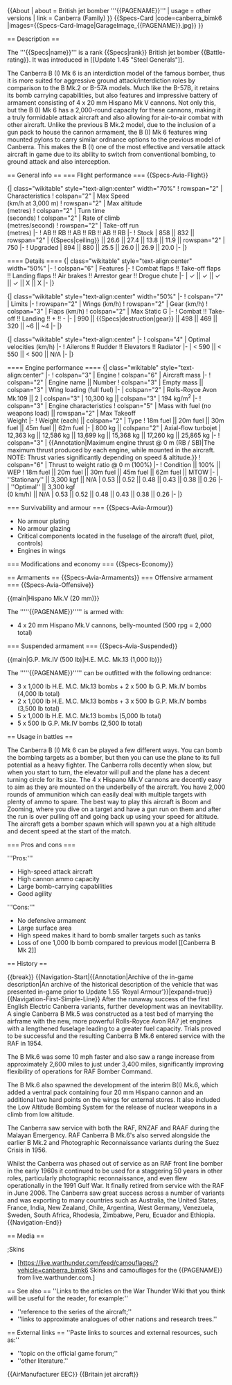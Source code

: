 {{About
| about = British jet bomber '''{{PAGENAME}}'''
| usage = other versions
| link = Canberra (Family)
}}
{{Specs-Card
|code=canberra_bimk6
|images={{Specs-Card-Image|GarageImage_{{PAGENAME}}.jpg}}
}}

== Description ==
<!-- ''In the description, the first part should be about the history of and the creation and combat usage of the aircraft, as well as its key features. In the second part, tell the reader about the aircraft in the game. Insert a screenshot of the vehicle, so that if the novice player does not remember the vehicle by name, he will immediately understand what kind of vehicle the article is talking about.'' -->
The '''{{Specs|name}}''' is a rank {{Specs|rank}} British jet bomber {{Battle-rating}}. It was introduced in [[Update 1.45 "Steel Generals"]].

The Canberra B (I) Mk 6 is an interdiction model of the famous bomber, thus it is more suited for aggressive ground attack/interdiction roles by comparison to the B Mk.2 or B-57A models. Much like the B-57B, it retains its bomb carrying capabilities, but also features and impressive battery of armament consisting of 4 x 20 mm Hispano Mk V cannons. Not only this, but the B (I) Mk 6 has a 2,000-round capacity for these cannons, making it a truly formidable attack aircraft and also allowing for air-to-air combat with other aircraft. Unlike the previous B Mk.2 model, due to the inclusion of a gun pack to house the cannon armament, the B (I) Mk 6 features wing mounted pylons to carry similar ordnance options to the previous model of Canberra. This makes the B (I) one of the most effective and versatile attack aircraft in game due to its ability to switch from conventional bombing, to ground attack and also interception.

== General info ==
=== Flight performance ===
{{Specs-Avia-Flight}}
<!-- ''Describe how the aircraft behaves in the air. Speed, manoeuvrability, acceleration and allowable loads - these are the most important characteristics of the vehicle.'' -->

{| class="wikitable" style="text-align:center" width="70%"
! rowspan="2" | Characteristics
! colspan="2" | Max Speed<br>(km/h at 3,000 m)
! rowspan="2" | Max altitude<br>(metres)
! colspan="2" | Turn time<br>(seconds)
! colspan="2" | Rate of climb<br>(metres/second)
! rowspan="2" | Take-off run<br>(metres)
|-
! AB !! RB !! AB !! RB !! AB !! RB
|-
! Stock
| 858 || 832 || rowspan="2" | {{Specs|ceiling}} || 26.6 || 27.4 || 13.8 || 11.9 || rowspan="2" | 750
|-
! Upgraded
| 894 || 880 || 25.5 || 26.0 || 26.9 || 20.0
|-
|}

==== Details ====
{| class="wikitable" style="text-align:center" width="50%"
|-
! colspan="6" | Features
|-
! Combat flaps !! Take-off flaps !! Landing flaps !! Air brakes !! Arrestor gear !! Drogue chute
|-
| ✓ || ✓ || ✓ || ✓ || X || X     <!-- ✓ -->
|-
|}

{| class="wikitable" style="text-align:center" width="50%"
|-
! colspan="7" | Limits
|-
! rowspan="2" | Wings (km/h)
! rowspan="2" | Gear (km/h)
! colspan="3" | Flaps (km/h)
! colspan="2" | Max Static G
|-
! Combat !! Take-off !! Landing !! + !! -
|-
| 990 <!-- {{Specs|destruction|body}} --> || {{Specs|destruction|gear}} || 498 || 469 || 320 || ~6 || ~4
|-
|}

{| class="wikitable" style="text-align:center"
|-
! colspan="4" | Optimal velocities (km/h)
|-
! Ailerons !! Rudder !! Elevators !! Radiator
|-
| < 590 || < 550 || < 500 || N/A
|-
|}

==== Engine performance ====
{| class="wikitable" style="text-align:center"
|-
! colspan="3" | Engine
! colspan="6" | Aircraft mass
|-
! colspan="2" | Engine name || Number
! colspan="3" | Empty mass || colspan="3" | Wing loading (full fuel)
|-
| colspan="2" | Rolls-Royce Avon Mk.109 ||  2
| colspan="3" | 10,300 kg || colspan="3" |  194 kg/m<sup>2</sup>
|-
! colspan="3" | Engine characteristics
! colspan="5" | Mass with fuel (no weapons load) || rowspan="2" | Max Takeoff<br />Weight
|-
! Weight (each) || colspan="2" | Type
! 18m fuel || 20m fuel || 30m fuel || 45m fuel || 62m fuel
|-
| 800 kg || colspan="2" | Axial-flow turbojet
| 12,363 kg || 12,586 kg || 13,699 kg || 15,368 kg || 17,260 kg || 25,865 kg
|-
! colspan="3" | {{Annotation|Maximum engine thrust @ 0 m (RB / SB)|The maximum thrust produced by each engine, while mounted in the aircraft. NOTE: Thrust varies significantly depending on speed & altitude.}}
! colspan="6" | Thrust to weight ratio @ 0 m (100%)
|-
! Condition || 100% || WEP
! 18m fuel || 20m fuel || 30m fuel || 45m fuel || 62m fuel || MTOW
|-
| ''Stationary'' || 3,300 kgf || N/A
| 0.53 || 0.52 || 0.48 || 0.43 || 0.38 || 0.26
|-
| ''Optimal'' || 3,300 kgf<br />(0 km/h) || N/A
| 0.53 || 0.52 || 0.48 || 0.43 || 0.38 || 0.26
|-
|}

=== Survivability and armour ===
{{Specs-Avia-Armour}}
<!-- ''Examine the survivability of the aircraft. Note how vulnerable the structure is and how secure the pilot is, whether the fuel tanks are armoured, etc. Describe the armour, if there is any, and also mention the vulnerability of other critical aircraft systems.'' -->

* No armour plating
* No armour glazing
* Critical components located in the fuselage of the aircraft (fuel, pilot, controls)
* Engines in wings

=== Modifications and economy ===
{{Specs-Economy}}

== Armaments ==
{{Specs-Avia-Armaments}}
=== Offensive armament ===
{{Specs-Avia-Offensive}}
<!-- ''Describe the offensive armament of the aircraft, if any. Describe how effective the cannons and machine guns are in a battle, and also what belts or drums are better to use. If there is no offensive weaponry, delete this subsection.'' -->
{{main|Hispano Mk.V (20 mm)}}

The '''''{{PAGENAME}}''''' is armed with:

* 4 x 20 mm Hispano Mk.V cannons, belly-mounted (500 rpg = 2,000 total)

=== Suspended armament ===
{{Specs-Avia-Suspended}}
<!-- ''Describe the aircraft's suspended armament: additional cannons under the wings, bombs, rockets and torpedoes. This section is especially important for bombers and attackers. If there is no suspended weaponry remove this subsection.'' -->
{{main|G.P. Mk.IV (500 lb)|H.E. M.C. Mk.13 (1,000 lb)}}

The '''''{{PAGENAME}}''''' can be outfitted with the following ordnance:

* 3 x 1,000 lb H.E. M.C. Mk.13 bombs + 2 x 500 lb G.P. Mk.IV bombs (4,000 lb total)
* 2 x 1,000 lb H.E. M.C. Mk.13 bombs + 3 x 500 lb G.P. Mk.IV bombs (3,500 lb total)
* 5 x 1,000 lb H.E. M.C. Mk.13 bombs (5,000 lb total)
* 5 x 500 lb G.P. Mk.IV bombs (2,500 lb total)

== Usage in battles ==
<!-- ''Describe the tactics of playing in the aircraft, the features of using aircraft in a team and advice on tactics. Refrain from creating a "guide" - do not impose a single point of view, but instead, give the reader food for thought. Examine the most dangerous enemies and give recommendations on fighting them. If necessary, note the specifics of the game in different modes (AB, RB, SB).'' -->
The Canberra B (I) Mk 6 can be played a few different ways. You can bomb the bombing targets as a bomber, but then you can use the plane to its full potential as a heavy fighter. The Canberra rolls decently when slow, but when you start to turn, the elevator will pull and the plane has a decent turning circle for its size. The 4 x Hispano Mk.V cannons are decently easy to aim as they are mounted on the underbelly of the aircraft. You have 2,000 rounds of ammunition which can easily deal with multiple targets with plenty of ammo to spare. The best way to play this aircraft is Boom and Zooming, where you dive on a target and have a gun run on them and after the run is over pulling off and going back up using your speed for altitude. The aircraft gets a bomber spawn which will spawn you at a high altitude and decent speed at the start of the match.

=== Pros and cons ===
<!-- ''Summarise and briefly evaluate the vehicle in terms of its characteristics and combat effectiveness. Mark its pros and cons in the bulleted list. Try not to use more than 6 points for each of the characteristics. Avoid using categorical definitions such as "bad", "good" and the like - use substitutions with softer forms such as "inadequate" and "effective".'' -->

'''Pros:'''

* High-speed attack aircraft
* High cannon ammo capacity
* Large bomb-carrying capabilities
* Good agility

'''Cons:'''

* No defensive armament
* Large surface area
* High speed makes it hard to bomb smaller targets such as tanks
* Loss of one 1,000 lb bomb compared to previous model [[Canberra B Mk 2]]

== History ==
<!-- ''Describe the history of the creation and combat usage of the aircraft in more detail than in the introduction. If the historical reference turns out to be too long, take it to a separate article, taking a link to the article about the vehicle and adding a block "/History" (example: <nowiki>https://wiki.warthunder.com/(Vehicle-name)/History</nowiki>) and add a link to it here using the <code>main</code> template. Be sure to reference text and sources by using <code><nowiki><ref></ref></nowiki></code>, as well as adding them at the end of the article with <code><nowiki><references /></nowiki></code>. This section may also include the vehicle's dev blog entry (if applicable) and the in-game encyclopedia description (under <code><nowiki>=== In-game description ===</nowiki></code>, also if applicable).'' -->

{{break}}
{{Navigation-Start|{{Annotation|Archive of the in-game description|An archive of the historical description of the vehicle that was presented in-game prior to Update 1.55 'Royal Armour'}}|expand=true}}
{{Navigation-First-Simple-Line}}
After the runaway success of the first English Electric Canberra variants, further development was an inevitability. A single Canberra B Mk.5 was constructed as a test bed of marrying the airframe with the new, more powerful Rolls-Royce Avon RA7 jet engines with a lengthened fuselage leading to a greater fuel capacity. Trials proved to be successful and the resulting Canberra B Mk.6 entered service with the RAF in 1954.

The B Mk.6 was some 10 mph faster and also saw a range increase from approximately 2,600 miles to just under 3,400 miles, significantly improving flexibility of operations for RAF Bomber Command.

The B Mk.6 also spawned the development of the interim B(I) Mk.6, which added a ventral pack containing four 20 mm Hispano cannon and an additional two hard points on the wings for external stores. It also included the Low Altitude Bombing System for the release of nuclear weapons in a climb from low altitude.

The Canberra saw service with both the RAF, RNZAF and RAAF during the Malayan Emergency. RAF Canberra B Mk.6's also served alongside the earlier B Mk.2 and Photographic Reconnaissance variants during the Suez Crisis in 1956.

Whilst the Canberra was phased out of service as an RAF front line bomber in the early 1960s it continued to be used for a staggering 50 years in other roles, particularly photographic reconnaissance, and even flew operationally in the 1991 Gulf War. It finally retired from service with the RAF in June 2006. The Canberra saw great success across a number of variants and was exporting to many countries such as Australia, the United States, France, India, New Zealand, Chile, Argentina, West Germany, Venezuela, Sweden, South Africa, Rhodesia, Zimbabwe, Peru, Ecuador and Ethiopia.
{{Navigation-End}}

== Media ==
<!-- ''Excellent additions to the article would be video guides, screenshots from the game, and photos.'' -->

;Skins
* [https://live.warthunder.com/feed/camouflages/?vehicle=canberra_bimk6 Skins and camouflages for the {{PAGENAME}} from live.warthunder.com.]

== See also ==
''Links to the articles on the War Thunder Wiki that you think will be useful for the reader, for example:''
* ''reference to the series of the aircraft;''
* ''links to approximate analogues of other nations and research trees.''

== External links ==
''Paste links to sources and external resources, such as:''
* ''topic on the official game forum;''
* ''other literature.''

{{AirManufacturer EEC}}
{{Britain jet aircraft}}